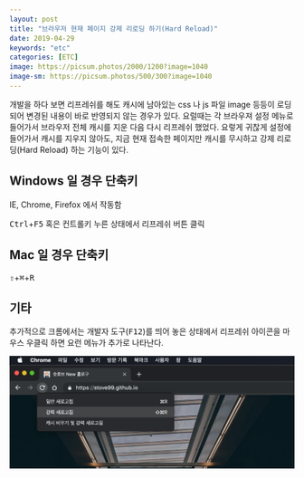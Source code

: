 ```yaml
---
layout: post
title: "브라우저 현재 페이지 강제 리로딩 하기(Hard Reload)"
date: 2019-04-29
keywords: "etc"
categories: [ETC]
image: https://picsum.photos/2000/1200?image=1040
image-sm: https://picsum.photos/500/300?image=1040
---
```


개발을 하다 보면 리프레쉬를 해도 캐시에 남아있는 css 나 js 파일 image 등등이 로딩되어 변경된 내용이 바로 반영되지 않는 경우가 있다.
요럴때는 각 브라우져 설정 메뉴로 들어가서 브라우저 전체 캐시를 지운 다음 다시 리프레쉬 했었다.
요렇게 귀찮게 설정에 들어가서 캐시를 지우지 않아도, 지금 현재 접속한 페이지만 캐시를 무시하고 강제 리로딩(Hard Reload) 하는 기능이 있다.

## Windows 일 경우 단축키

IE, Chrome, Firefox 에서 작동함

<kbd>Ctrl</kbd>+<kbd>F5</kbd> 혹은 컨트롤키 누른 상태에서 리프레쉬 버튼 클릭

## Mac 일 경우 단축키

<kbd>⇧</kbd>+<kbd>⌘</kbd>+<kbd>R</kbd>

## 기타

추가적으로 크롬에서는 개발자 도구(<kbd>F12</kbd>)를 띄어 놓은 상태에서 리프레쉬 아이콘을 마우스 우클릭 하면 요런 메뉴가 추가로 나타난다.

<img src="/assets/attach/201904/hard_reload.png" style="width:900px;">
